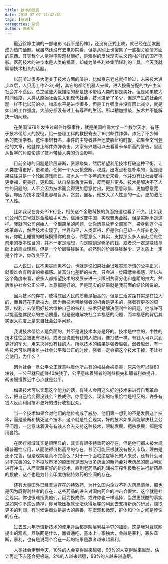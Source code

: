 ```yaml
---
title: 技术的悲哀
date: 2018-07-07 14:42:31
tags: [杂说]
categories: 杂说
author: 费永军
---
```

&emsp;&emsp;最近徐峥主演的一部电影《我不是药神》，还没有正式上映，就已经在朋友圈成为热门话题。我虽然还没有去电影院看，但是从网上也搜集了一些相关剧情方面的东西。其实我个人觉得电影题材很好，是难得的反映现实主义题材的好的国产电影。医药技术的进步本是人类的福音，却成为某些利益集团谋利的工具。今天我就聊聊技术相关的话题。

&emsp;&emsp;以前听过很多大佬关于技术方面的演讲，比如京东老总就描绘过，未来技术进步以后，人只用工作2-3小时，其它的都给机器人来做，进入按需分配的共产主义社会并不遥远。总之这些大佬描绘的都是技术带给人类的都是美好。但是如果放大时间维度，人类从原始社会进入到现代社会，技术进步了多少，但是产生的社会问题一样不比以前的少。物质水平是进步很多，但是工作强度并没有因此减少，就是如此的工作强度，大部分都没有过上有尊严的生活。所以稍加推敲，技术并不能解决一切问题。

&emsp;&emsp;在美国1978年发生过邮件炸弹事件，就是美国哈佛大学一个数学天才，有感于技术带给人的奴役，给一些理工科的教授寄去了16封邮件炸弹，炸死了不少知名的教授学者。这件事很有名，事件的主导者甚至还威胁纽约时报，如果全文刊登他的文章，他就停止邮件炸弹袭击。大家有兴趣可以去看看卡辛斯基的警告，里面从哲学的角度论述了技术带给人类的负面影响。

&emsp;&emsp;目前全球的问题是阶层垄断，资源聚集，然后希望利用技术打破这种平衡，让人类变得更好，更和谐。任何一个人反抗垄断，权威，出发点都是朴素的，但是结果往往只是一个轮回游戏而已。技术从一千多年的历史来看，他并没有让社会变得更幸福，更美好，更和谐。从自杀率角度来看，反而提升更多。技术是解决不了人性的问题的，人不会因为技术而变得更加愿意付出，更加愿意珍惜，更加愿意宽容，却因为技术变得更容易盲从，贪婪，自私，他放大了人性恶的一面，更加激荡了人性。

&emsp;&emsp;比如我现在身处P2P行业，相关这个金融科技的负面报道也看了不少。比如我们公司的口号就是金融触手可及，信用改变中国，实现普惠金融，但是实际不是这样。我就问公司创始人一个很简单的问题，让你愿意放弃全部家产，投身到这个技术革命去，然后技术实现了，世界和平，人类富裕，但是你自己却一点好处也没有，你晚上睡觉的时候摸摸你的良心，你愿意么？其实，支撑那么多人前赴后继往前走的根本性目的，并不一定是理想，而是赚到足够多的钱，或者说一定是赚钱基础上的商业理想，但是一个阶层赚钱越多，必然别的阶层赚钱越少。这本质上一定是个悖论，你改变不了。

&emsp;&emsp;古人说过，民不患寡而患不公，也就是说如果社会很难实现所谓的公平正义，就很难会有所谓的幸福感。贫富分化差距的拉大，只会进一步降低幸福感，所以从这个角度来看，很多人都指望技术的发展来进一步限制贫富分化和差距的拉大，然后维护社会公正公平，本意都是好的。但是现实的结果就是我前面的结论所说的。

&emsp;&emsp;因为技术的存在，使得底层人民的质量是抬高的，但是生活差距其实是在拉大的，而且还在不断拉大，因为新技术带给强者的机会是更多的，强者有更多的资源、权利、去使用好技术维护自己的权利。技术只是解决便利性的问题，他或许可以提高整体民众的生活质量，但是很难解决社会幸福感的问题，而幸福感的背后其实很大程度上是来自社会公平问题。

&emsp;&emsp;我说技术带给人是负面的，并不是说技术本身是坏的。技术是中性的，中性的技术往往会被更有权利，或者是说更有钱的人使用，像打仗一样。有钱人可以买到更好的军火，用来灭掉没有钱的人，所以技术的结果是强者越强，弱者越弱，有一些技术可以用来维护社会公平和公正的时候，强者一定会把这个技术干掉，不让社会使用，为什么？

&emsp;&emsp;因为社会一旦公平公正就意味着他所占有的权益会被损害，原来他可以赚80块钱，一公平就只能赚40块钱了，公平意味着强者的利益损失和弱者利益提升，两者慢慢靠近中心点就是公平。

&emsp;&emsp;如果技术可以实现这个能力的话，有钱人会用这么好的技术来进行自我革命么，把自己给变得没钱么？换成你，你愿意么。现实的结果恰恰是相反的，许多有钱人反而利用技术更好的进行收割民众。

&emsp;&emsp;当一个技术如果会对他们的地位构成了威胁，他们第一想到的不是发展这个技术，而是垄断和搞死这个技术，这个就是社会现实，好的技术如果真能解决社会公平问题，一定意味着没有有钱人会去支持这种技术，限制发展，扼杀发展，都是常用套路。

&emsp;&emsp;在医疗领域其实是很明显的，其实有很多特效药的存在，但是他们都未被大规模普遍性应用，从而使得价格高昂的存在，甚至可能压根就没有投入市场，理由是还不完善，但是现实是真不完善么？对于一个面临绝症等死的人来说，还有什么可以不完善的么？不投放市场的原因就是因为很多药企的新药会对老药品的商业利润进行冲击，从而雪藏更好的新技术，直到老药品的利润被压榨倒极致在进行新药品的投放，这个也是为什么印度仿制特效药的空间的存在。

&emsp;&emsp;还有大量国外已经普遍存在的特效药，为什么国内企业不列入药品清单，那也是因为既得利益者的存在，这些药品的进入对国内药企的冲击会很大。这个就是社会现实。你也很难指责他们，因为换成你，或许你也一样选择，当然更残酷的事实是如果你不这么选择，你可能压根就无法获得足够的利润去支持新药的研发，赚取更多的利润，有时候讲商业是最大的慈善，在宏观和微观，群体和个体之间是悖论的存在。

&emsp;&emsp;过去五六年所谓新技术的使用背后都是阶层利益争夺的加剧。这是我对互联网提出的观点，互联网是什么，赢者通吃，基本上一家独大，金融是暴利，寡头垄断，暴利，也有是说两个合在一起的结果是赢者越来越暴利。

&emsp;&emsp;人类社会走到今天，10%的人会变得越来越强，90%的人变得越来越弱，估计再走下去还会更极端，2%的人越来越强，98%的人越来越底层。

